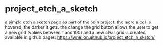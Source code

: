 # project_etch_a_sketch
a simple etch a sketch page as part of the odin project. the more a cell is hovered, the darker it gets. the change the grid button allows the user to get a new grid (values between 1 and 100) and a new clear grid is created. <br>
available in github pages: https://iwnelion.github.io/project_etch_a_sketch/
